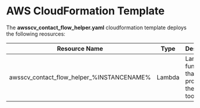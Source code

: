 # AWS CloudFormation Template
The **awsscv_contact_flow_helper.yaml** cloudformation template deploys the following reosurces:

Resource Name | Type | Description
------------ | ------------- | -------------
awsscv_contact_flow_helper_%INSTANCENAME% | Lambda | Lambda function that provides the helper tools